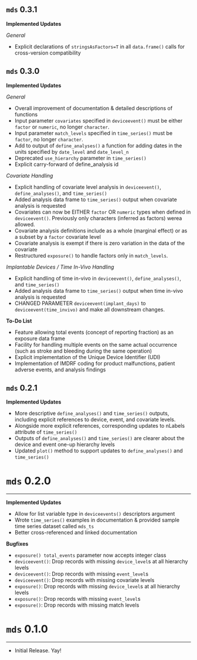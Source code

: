 `mds` 0.3.1
---------------------------------------

**Implemented Updates**

*General*
- Explicit declarations of `stringsAsFactors=T` in all `data.frame()` calls for cross-version compatibility


`mds` 0.3.0
---------------------------------------

**Implemented Updates**

*General*
- Overall improvement of documentation & detailed descriptions of functions
- Input parameter `covariates` specified in `deviceevent()` must be either `factor` or `numeric`, no longer `character`.
- Input parameter `match_levels` specified in `time_series()` must be `factor`, no longer `character`.
- Add to output of `define_analyses()` a function for adding dates in the units specified by `date_level` and `date_level_n`
- Deprecated `use_hierarchy` parameter in `time_series()`
- Explicit carry-forward of define_analysis id

*Covariate Handling*
- Explicit handling of covariate level analysis in `deviceevent()`, `define_analyses()`, and `time_series()`
- Added analysis data frame to `time_series()` output when covariate analysis is requested
- Covariates can now be EITHER `factor` OR `numeric` types when defined in `deviceevent()`. Previously only characters (inferred as factors) werea allowed.
- Covariate analysis definitions include as a whole (marginal effect) or as a subset by a `factor` covariate level
- Covariate analysis is exempt if there is zero variation in the data of the covariate
- Restructured `exposure()` to handle factors only in `match_levels`.

*Implantable Devices / Time In-Vivo Handling*
- Explicit handling of time in-vivo in `deviceevent()`, `define_analyses()`, and `time_series()`
- Added analysis data frame to `time_series()` output when time in-vivo analysis is requested
- CHANGED PARAMETER `deviceevent(implant_days)` to `deviceevent(time_invivo)` and make all downstream changes.

**To-Do List**
- Feature allowing total events (concept of reporting fraction) as an exposure data frame
- Facility for handling multiple events on the same actual occurrence (such as stroke and bleeding during the same operation)
- Explicit implementation of the Unique Device Identifier (UDI)
- Implementation of IMDRF coding for product malfunctions, patient adverse events, and analysis findings

`mds` 0.2.1
---------------------------------------

**Implemented Updates**

- More descriptive `define_analyses()` and `time_series()` outputs, including explicit references to device, event, and covariate levels.
- Alongside more explicit references, corresponding updates to nLabels attribute of `time_series()`
- Outputs of `define_analyses()` and `time_series()` are clearer about the device and event one-up hierarchy levels
- Updated `plot()` method to support updates to `define_analyses()` and `time_series()`

# `mds` 0.2.0
---------------------------------------

**Implemented Updates**

- Allow for list variable type in `deviceevents()` descriptors argument
- Wrote `time_series()` examples in documentation & provided sample time series dataset called `mds_ts`
- Better cross-referenced and linked documentation

**Bugfixes**

- `exposure() total_events` parameter now accepts integer class
- `deviceevent()`: Drop records with missing `device_level`s at all hierarchy levels
- `deviceevent()`: Drop records with missing `event_level`s
- `deviceevent()`: Drop records with missing covariate levels
- `exposure()`: Drop records with missing `device_level`s at all hierarchy levels
- `exposure()`: Drop records with missing `event_level`s
- `exposure()`: Drop records with missing match levels

# `mds` 0.1.0
---------------------------------------

- Initial Release. Yay!
